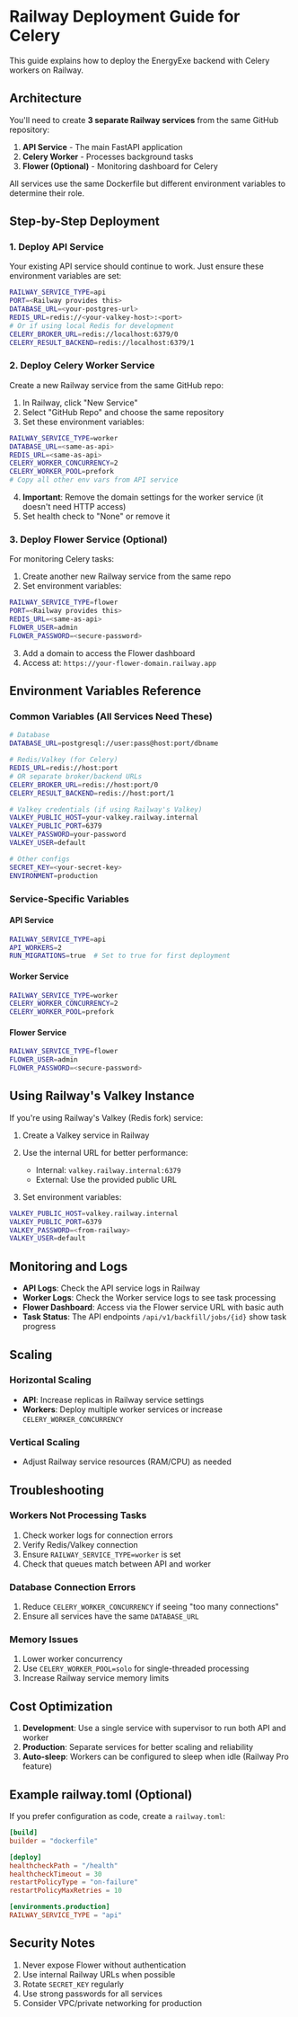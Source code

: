 # Railway Deployment Guide for Celery

This guide explains how to deploy the EnergyExe backend with Celery workers on Railway.

## Architecture

You'll need to create **3 separate Railway services** from the same GitHub repository:

1. **API Service** - The main FastAPI application
2. **Celery Worker** - Processes background tasks
3. **Flower (Optional)** - Monitoring dashboard for Celery

All services use the same Dockerfile but different environment variables to determine their role.

## Step-by-Step Deployment

### 1. Deploy API Service

Your existing API service should continue to work. Just ensure these environment variables are set:

```bash
RAILWAY_SERVICE_TYPE=api
PORT=<Railway provides this>
DATABASE_URL=<your-postgres-url>
REDIS_URL=redis://<your-valkey-host>:<port>
# Or if using local Redis for development
CELERY_BROKER_URL=redis://localhost:6379/0
CELERY_RESULT_BACKEND=redis://localhost:6379/1
```

### 2. Deploy Celery Worker Service

Create a new Railway service from the same GitHub repo:

1. In Railway, click "New Service" 
2. Select "GitHub Repo" and choose the same repository
3. Set these environment variables:

```bash
RAILWAY_SERVICE_TYPE=worker
DATABASE_URL=<same-as-api>
REDIS_URL=<same-as-api>
CELERY_WORKER_CONCURRENCY=2
CELERY_WORKER_POOL=prefork
# Copy all other env vars from API service
```

4. **Important**: Remove the domain settings for the worker service (it doesn't need HTTP access)
5. Set health check to "None" or remove it

### 3. Deploy Flower Service (Optional)

For monitoring Celery tasks:

1. Create another new Railway service from the same repo
2. Set environment variables:

```bash
RAILWAY_SERVICE_TYPE=flower
PORT=<Railway provides this>
REDIS_URL=<same-as-api>
FLOWER_USER=admin
FLOWER_PASSWORD=<secure-password>
```

3. Add a domain to access the Flower dashboard
4. Access at: `https://your-flower-domain.railway.app`

## Environment Variables Reference

### Common Variables (All Services Need These)

```bash
# Database
DATABASE_URL=postgresql://user:pass@host:port/dbname

# Redis/Valkey (for Celery)
REDIS_URL=redis://host:port
# OR separate broker/backend URLs
CELERY_BROKER_URL=redis://host:port/0
CELERY_RESULT_BACKEND=redis://host:port/1

# Valkey credentials (if using Railway's Valkey)
VALKEY_PUBLIC_HOST=your-valkey.railway.internal
VALKEY_PUBLIC_PORT=6379
VALKEY_PASSWORD=your-password
VALKEY_USER=default

# Other configs
SECRET_KEY=<your-secret-key>
ENVIRONMENT=production
```

### Service-Specific Variables

#### API Service
```bash
RAILWAY_SERVICE_TYPE=api
API_WORKERS=2
RUN_MIGRATIONS=true  # Set to true for first deployment
```

#### Worker Service
```bash
RAILWAY_SERVICE_TYPE=worker
CELERY_WORKER_CONCURRENCY=2
CELERY_WORKER_POOL=prefork
```

#### Flower Service
```bash
RAILWAY_SERVICE_TYPE=flower
FLOWER_USER=admin
FLOWER_PASSWORD=<secure-password>
```

## Using Railway's Valkey Instance

If you're using Railway's Valkey (Redis fork) service:

1. Create a Valkey service in Railway
2. Use the internal URL for better performance:
   - Internal: `valkey.railway.internal:6379`
   - External: Use the provided public URL

3. Set environment variables:
```bash
VALKEY_PUBLIC_HOST=valkey.railway.internal
VALKEY_PUBLIC_PORT=6379
VALKEY_PASSWORD=<from-railway>
VALKEY_USER=default
```

## Monitoring and Logs

- **API Logs**: Check the API service logs in Railway
- **Worker Logs**: Check the Worker service logs to see task processing
- **Flower Dashboard**: Access via the Flower service URL with basic auth
- **Task Status**: The API endpoints `/api/v1/backfill/jobs/{id}` show task progress

## Scaling

### Horizontal Scaling
- **API**: Increase replicas in Railway service settings
- **Workers**: Deploy multiple worker services or increase `CELERY_WORKER_CONCURRENCY`

### Vertical Scaling
- Adjust Railway service resources (RAM/CPU) as needed

## Troubleshooting

### Workers Not Processing Tasks
1. Check worker logs for connection errors
2. Verify Redis/Valkey connection
3. Ensure `RAILWAY_SERVICE_TYPE=worker` is set
4. Check that queues match between API and worker

### Database Connection Errors
1. Reduce `CELERY_WORKER_CONCURRENCY` if seeing "too many connections"
2. Ensure all services have the same `DATABASE_URL`

### Memory Issues
1. Lower worker concurrency
2. Use `CELERY_WORKER_POOL=solo` for single-threaded processing
3. Increase Railway service memory limits

## Cost Optimization

1. **Development**: Use a single service with supervisor to run both API and worker
2. **Production**: Separate services for better scaling and reliability
3. **Auto-sleep**: Workers can be configured to sleep when idle (Railway Pro feature)

## Example railway.toml (Optional)

If you prefer configuration as code, create a `railway.toml`:

```toml
[build]
builder = "dockerfile"

[deploy]
healthcheckPath = "/health"
healthcheckTimeout = 30
restartPolicyType = "on-failure"
restartPolicyMaxRetries = 10

[environments.production]
RAILWAY_SERVICE_TYPE = "api"
```

## Security Notes

1. Never expose Flower without authentication
2. Use internal Railway URLs when possible
3. Rotate `SECRET_KEY` regularly
4. Use strong passwords for all services
5. Consider VPC/private networking for production